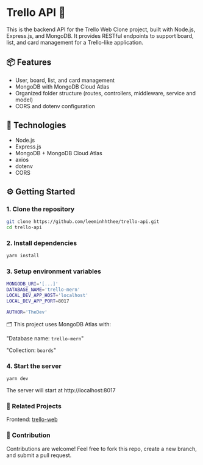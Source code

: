 # Trello API 🧩

This is the backend API for the Trello Web Clone project, built with Node.js, Express.js, and MongoDB. It provides RESTful endpoints to support board, list, and card management for a Trello-like application.

## 📦 Features

- User, board, list, and card management
- MongoDB with MongoDB Cloud Atlas
- Organized folder structure (routes, controllers, middleware, service and model)
- CORS and dotenv configuration

## 🚀 Technologies

- Node.js
- Express.js
- MongoDB + MongoDB Cloud Atlas
- axios
- dotenv
- CORS

## ⚙️ Getting Started

### 1. Clone the repository

```bash
git clone https://github.com/leeminhhthee/trello-api.git
cd trello-api
```

### 2. Install dependencies

```bash
yarn install
```

### 3. Setup environment variables

```bash
MONGODB_URI='[...]'
DATABASE_NAME='trello-mern'
LOCAL_DEV_APP_HOST='localhost'
LOCAL_DEV_APP_PORT=8017

AUTHOR='TheDev'
```
🗂️ This project uses MongoDB Atlas with:

"Database name: `trello-mern`"

"Collection: `boards`"

### 4. Start the server

```bash
yarn dev
```
The server will start at http://localhost:8017

### 📌 Related Projects

Frontend: [trello-web](https://github.com/leeminhhthee/trello-web)

### 🤝 Contribution
Contributions are welcome! Feel free to fork this repo, create a new branch, and submit a pull request.
